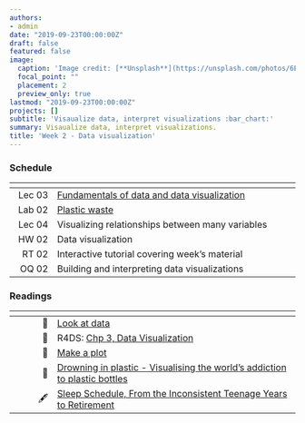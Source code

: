 ```yaml
---
authors:
- admin
date: "2019-09-23T00:00:00Z"
draft: false
featured: false
image:
  caption: 'Image credit: [**Unsplash**](https://unsplash.com/photos/6EnTPvPPL6I)'
  focal_point: ""
  placement: 2
  preview_only: true
lastmod: "2019-09-23T00:00:00Z"
projects: []
subtitle: 'Visaualize data, interpret visualizations :bar_chart:'
summary: Visaualize data, interpret visualizations.
title: 'Week 2 - Data visualization'
---
```


### Schedule

| <div style="width:60px"></div>  | <div style="width:420px"></div> |  <div style="width:190px"></div>   |
|---:|---|---|
| Lec 03 | [Fundamentals of data and data visualization](/slides/w2_d1-dataviz/w2_d1-dataviz.html) |
| Lab 02 | [Plastic waste](/labs/lab-02/lab-02-plastic-waste.html) | **Due:** Fri, 27 Sep, 17:00 |
| Lec 04 | Visualizing relationships between many variables |
| HW 02  | Data visualization | **Due:** Wed, 2 Oct, 17:00
| RT 02  | Interactive tutorial covering week’s material | 
| OQ 02  | Building and interpreting data visualizations | **Due:** Fri, 4 Oct, 17:00

### Readings

| <div style="width:60px"></div>  | <div style="width:420px"></div>  |  <div style="width:190px"></div> |
|----:|---|---|
| :page_facing_up: | [Look at data](https://socviz.co/lookatdata.html) | **Required** | 
| :open_book: | R4DS: [Chp 3, Data Visualization](https://r4ds.had.co.nz/data-visualisation.html) | **Required** |
| :page_facing_up: | [Make a plot](https://socviz.co/makeplot.html) | Optional |
| :page_facing_up: | [Drowning in plastic - Visualising the world’s addiction to plastic bottles](https://graphics.reuters.com/ENVIRONMENT-PLASTIC/0100B275155/index.html) | Optional |
|  :fountain_pen:  | [Sleep Schedule, From the Inconsistent Teenage Years to Retirement](https://flowingdata.com/2019/09/13/sleep-schedule-and-age/) | Optional

